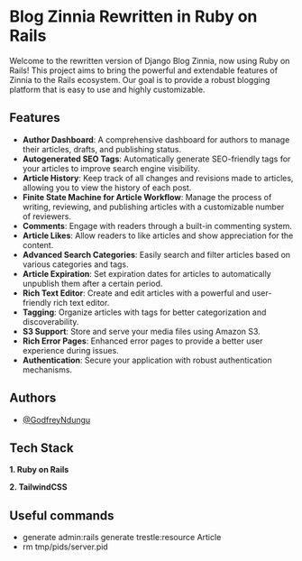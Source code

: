# Blog Zinnia Rewritten in Ruby on Rails

Welcome to the rewritten version of Django Blog Zinnia, now using Ruby on Rails! This project aims to bring the powerful and extendable features of Zinnia to the Rails ecosystem. Our goal is to provide a robust blogging platform that is easy to use and highly customizable.

## Features

- **Author Dashboard**: A comprehensive dashboard for authors to manage their articles, drafts, and publishing status.
- **Autogenerated SEO Tags**: Automatically generate SEO-friendly tags for your articles to improve search engine visibility.
- **Article History**: Keep track of all changes and revisions made to articles, allowing you to view the history of each post.
- **Finite State Machine for Article Workflow**: Manage the process of writing, reviewing, and publishing articles with a customizable number of reviewers.
- **Comments**: Engage with readers through a built-in commenting system.
- **Article Likes**: Allow readers to like articles and show appreciation for the content.
- **Advanced Search Categories**: Easily search and filter articles based on various categories and tags.
- **Article Expiration**: Set expiration dates for articles to automatically unpublish them after a certain period.
- **Rich Text Editor**: Create and edit articles with a powerful and user-friendly rich text editor.
- **Tagging**: Organize articles with tags for better categorization and discoverability.
- **S3 Support**: Store and serve your media files using Amazon S3.
- **Rich Error Pages**: Enhanced error pages to provide a better user experience during issues.
- **Authentication**: Secure your application with robust authentication mechanisms.

## Authors

- [@GodfreyNdungu](https://github.com/Godfrey-Ndungu)


## Tech Stack

**1. Ruby on Rails**

**2. TailwindCSS** 

##  Useful commands
- generate admin:rails generate trestle:resource Article
- rm tmp/pids/server.pid